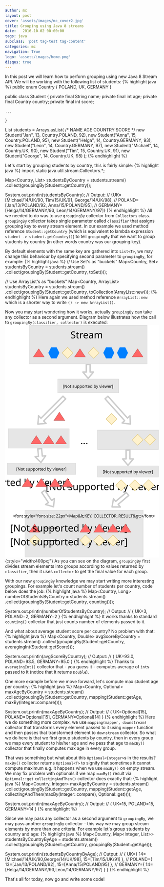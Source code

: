 ```yaml
---
author: mc
layout: post
cover: 'assets/images/mc_cover2.jpg'
title: Grouping using Java 8 streams
date:   2016-10-02 00:00:00
tags: java
subclass: 'post tag-test tag-content'
categories: mc
navigation: True
logo: 'assets/images/home.png'
disqus: true
---
```


In this post we will learn how to perform grouping using new Java 8 Stream API.
We will be working with the following list of students:
{% highlight java %}
public enum Country { POLAND, UK, GERMANY }
        
public class Student {
    private final String name;
    private final int age;
    private final Country country;
    private final int score;
        
    ...
}
        
List<Student> students = Arrays.asList(
    /*          NAME       AGE COUNTRY          SCORE */
    new Student("Jan",     13, Country.POLAND,  92),
    new Student("Anna",    15, Country.POLAND,  95),
    new Student("Helga",   14, Country.GERMANY, 93),
    new Student("Leon",    14, Country.GERMANY, 97),
    new Student("Michael", 14, Country.UK,      90),
    new Student("Tim",     15, Country.UK,      91),
    new Student("George",  14, Country.UK,      98)
);
{% endhighlight %}

Let's start by grouping students by country, this is fairly simple:
{% highlight java %}
import static java.util.stream.Collectors.*;

Map<Country, List<Student>> studentsByCountry =
        students.stream()
                .collect(groupingBy(Student::getCountry));

System.out.println(studentsByCountry);
// Output:
// {UK=[Michael/14/UK/90, Tim/15/UK/91, George/14/UK/98],
//  POLAND=[Jan/13/POLAND/92, Anna/15/POLAND/95],
//  GERMANY=[Helga/14/GERMANY/93, Leon/14/GERMANY/97]}
{% endhighlight %}
All we needed to do was to use `groupingBy` collector from `Collectors` class.
`groupingBy` collector takes single parameter called `classifier` that assigns grouping key 
to every stream element.
In our example we used method reference `Student::getCountry`
(which is equivalent to lambda expression `student -> student.getCountry()`) to
tell `groupingBy` that we want to group students by country
(in other words country was our grouping key).

By default elements with the same key are gathered into `List<T>`,
we may change this behaviour by specifying second parameter to `groupingBy`,
for example:
{% highlight java %}
// Use Set's as "buckets"
Map<Country, Set<Student>> studentsByCountry =
    students.stream()
            .collect(groupingBy(Student::getCountry, toSet()));

// Use ArrayList's as "buckets"
Map<Country, ArrayList<Student>> studentsByCountry =
     students.stream()
             .collect(groupingBy(Student::getCountry, 
                                 toCollection(ArrayList::new)));
{% endhighlight %}
Here again we used method reference `ArrayList::new` which is a shorter way
to write `() -> new ArrayList()`.

Now you may start wondering how it works, actually `groupingBy` can
take any collector as a second argument. Diagram below illustrates how
the call to `groupingBy(classifier, collector)` is executed:
![How groupingBy works](assets/images/2016-10-02/groupingBy2.svg){:style="width:400px;"}
As you can see on the diagram, `groupingBy` first
divides stream elements into groups according to values returned by `classifier`, then
it uses `collector` to get the final value for each group.

With our new `groupingBy` knowledge we may start writing more
interesting groupings.
For example let's count number of students per country,
code below does the job:
{% highlight java %}
Map<Country, Long> numberOfStudentsByCountry =
    students.stream()
            .collect(groupingBy(Student::getCountry, counting()));

System.out.println(numberOfStudentsByCountry);
// Output:
// { UK=3, POLAND=2, GERMANY=2 }
{% endhighlight %}
It works thanks to standard `counting()` collector that just counts number of elements
passed to it.

And what about average student score per country? No problem with that:
{% highlight java %}
Map<Country, Double> avgScoreByCountry =
    students.stream()
            .collect(groupingBy(Student::getCountry,
                                averagingInt(Student::getScore)));

System.out.println(avgScoreByCountry);
// Output:
// { UK=93.0, POLAND=93.5, GERMANY=95.0 }
{% endhighlight %}
Thanks to `averagingInt()` collector that - you guess it - computes average of
`int`s passed to it (notice that it returns `Double`).

One more example before we move forward, let's compute max student age per country:
{% highlight java %}
Map<Country, Optional<Integer>> maxAgeByCountry =
    students.stream()
            .collect(groupingBy(Student::getCountry,
                                mapping(Student::getAge,
                                        maxBy(Integer::compare))));

System.out.println(maxAgeByCountry);
// Output:
// { UK=Optional[15], POLAND=Optional[15], GERMANY=Optional[14] }
{% endhighlight %}
Here we do something more complex, we use `mapping(mapper, downstream)`
collector that transforms every element passed to it using `mapper` function
and then passes that transformed element to `downstream` collector.
So what we do here is that we first group students by country, then in every
group we map every student to his/her age and we pass that age to `maxBy()` collector
that finally computes max age in every group.

That was something but what about this `Optional<Integer>`s in the results?
`maxBy()` collector returns `Optional<T>` to signify that sometimes it
cannot compute maximum e.g. it happens when we use `maxBy()` on empty stream.
We may fix problem with optionals if we map `maxBy()` result via `Optional::get` 
`collectingAndThen()` collector does exactly that:
{% highlight java %}
Map<Country, Integer> maxAgeByCountry =
students.stream()
    .collect(groupingBy(Student::getCountry,
                        mapping(Student::getAge,
                            collectingAndThen(maxBy(Integer::compare),
                                              Optional::get))));

System.out.println(maxAgeByCountry);
// Output:
// { UK=15, POLAND=15, GERMANY=14 }
{% endhighlight %}

Since we may pass any collector as a second argument to `groupingBy`,
we may pass another `groupingBy` collector - this way we may group
stream elements by more than one criteria.
For example let's group students by country and age:
{% highlight java %}
Map<Country, Map<Integer, List<Student>>> studentsByCountryByAge =
    students.stream()
            .collect(groupingBy(Student::getCountry,
                                groupingBy(Student::getAge)));

System.out.println(studentsByCountryByAge);
// Output:
// { UK={ 14=[Michael/14/UK/90,George/14/UK/98],  15=[Tim/15/UK/91] }, 
// POLAND={ 13=[Jan/13/POLAND/92],  15=[Anna/15/POLAND/95] }, 
// GERMANY={ 14=[Helga/14/GERMANY/93,Leon/14/GERMANY/97] } }
{% endhighlight %}

That's all for today, now go and write some code!

